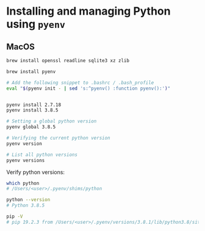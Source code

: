 # Installing and managing Python using `pyenv`

## MacOS

```bash
brew install openssl readline sqlite3 xz zlib

brew install pyenv

# Add the following snippet to .bashrc / .bash_profile
eval "$(pyenv init - | sed 's:^pyenv() :function pyenv():')"


pyenv install 2.7.18
pyenv install 3.8.5

# Setting a global python version
pyenv global 3.8.5

# Verifying the current python version
pyenv version

# List all python versions
pyenv versions
```

Verify python versions:
```bash
which python
# /Users/<user>/.pyenv/shims/python

python --version
# Python 3.8.5

pip -V
# pip 19.2.3 from /Users/<user>/.pyenv/versions/3.8.1/lib/python3.8/site-packages/pip (python 3.8)
```

